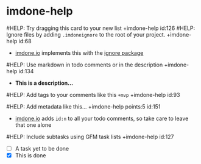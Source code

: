imdone-help
====
#HELP: Try dragging this card to your new list +imdone-help id:126
#HELP: Ignore files by adding `.imdoneignore` to the root of your project. +imdone-help id:68
- [imdone.io](https://imdone.io) implements this with the [ignore package](https://www.npmjs.com/package/ignore)

#HELP: Use markdown in todo comments or in the description +imdone-help id:134
- **This is a description...**

#HELP: Add tags to your comments like this `+mvp` +imdone-help id:93

#HELP: Add metadata like this... +imdone-help points:5 id:151
- [imdone.io](https://imdone.io) adds `id:n` to all your todo comments, so take care to leave that one alone

#HELP: Include subtasks using GFM task lists +imdone-help id:127
- [ ] A task yet to be done
- [x] This is done

